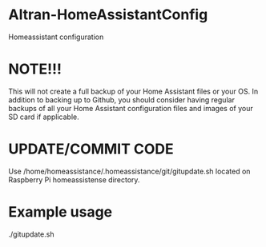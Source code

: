 # Altran-HomeAssistantConfig
Homeassistant configuration
# NOTE!!!
This will not create a full backup of your Home Assistant files or your OS. In addition to backing up to Github, you should consider having regular backups of all your Home Assistant configuration files and images of your SD card if applicable.

# UPDATE/COMMIT CODE
Use /home/homeassistance/.homeassistance/git/gitupdate.sh located on Raspberry Pi homeassistense directory.
# Example usage
./gitupdate.sh

